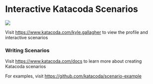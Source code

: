 # Interactive Katacoda Scenarios

[![](http://shields.katacoda.com/katacoda/kyle.gallagher/count.svg)](https://www.katacoda.com/kyle.gallagher "Get your profile on Katacoda.com")

Visit https://www.katacoda.com/kyle.gallagher to view the profile and interactive scenarios

### Writing Scenarios
Visit https://www.katacoda.com/docs to learn more about creating Katacoda scenarios

For examples, visit https://github.com/katacoda/scenario-example
